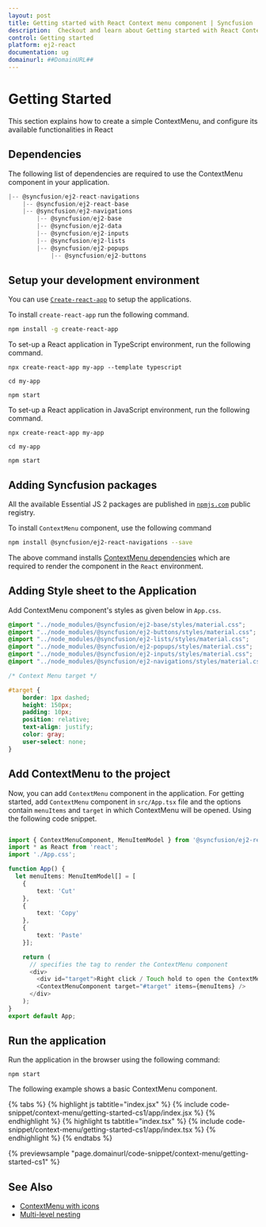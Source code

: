 ```yaml
---
layout: post
title: Getting started with React Context menu component | Syncfusion
description:  Checkout and learn about Getting started with React Context menu component of Syncfusion Essential JS 2 and more details.
control: Getting started 
platform: ej2-react
documentation: ug
domainurl: ##DomainURL##
---
```

# Getting Started

This section explains how to create a simple ContextMenu, and configure its available functionalities in React

## Dependencies

The following list of dependencies are required to use the ContextMenu component in your application.

```javascript
|-- @syncfusion/ej2-react-navigations
    |-- @syncfusion/ej2-react-base
    |-- @syncfusion/ej2-navigations
        |-- @syncfusion/ej2-base
        |-- @syncfusion/ej2-data
        |-- @syncfusion/ej2-inputs
        |-- @syncfusion/ej2-lists
        |-- @syncfusion/ej2-popups
            |-- @syncfusion/ej2-buttons
```

## Setup your development environment

You can use [`Create-react-app`](https://github.com/facebook/create-react-app) to setup the applications.

To install `create-react-app` run the following command.

```bash
npm install -g create-react-app
```

To set-up a React application in TypeScript environment, run the following command.

<div class='tsx'>

```
npx create-react-app my-app --template typescript

cd my-app

npm start

```

To set-up a React application in JavaScript environment, run the following command.

<div class='tsx'>

```
npx create-react-app my-app

cd my-app

npm start

```

## Adding Syncfusion packages

All the available Essential JS 2 packages are published in [`npmjs.com`](https://www.npmjs.com/~syncfusionorg) public registry.

To install `ContextMenu` component, use the following command

```bash
npm install @syncfusion/ej2-react-navigations --save
```

The above command installs [ContextMenu dependencies](./getting-started#dependencies) which are required to render the component in the `React` environment.

## Adding Style sheet to the Application

Add ContextMenu component's styles as given below in `App.css`.

```css
@import "../node_modules/@syncfusion/ej2-base/styles/material.css";
@import "../node_modules/@syncfusion/ej2-buttons/styles/material.css";
@import "../node_modules/@syncfusion/ej2-lists/styles/material.css";
@import "../node_modules/@syncfusion/ej2-popups/styles/material.css";
@import "../node_modules/@syncfusion/ej2-inputs/styles/material.css";
@import "../node_modules/@syncfusion/ej2-navigations/styles/material.css";

/* Context Menu target */

#target {
    border: 1px dashed;
    height: 150px;
    padding: 10px;
    position: relative;
    text-align: justify;
    color: gray;
    user-select: none;
}

```

## Add ContextMenu to the project

Now, you can add `ContextMenu` component in the application. For getting started, add `ContextMenu` component in `src/App.tsx` file and the options contain `menuItems` and `target` in which ContextMenu will be opened. Using the following code snippet.



```ts

import { ContextMenuComponent, MenuItemModel } from '@syncfusion/ej2-react-navigations';
import * as React from 'react';
import './App.css';

function App() {
  let menuItems: MenuItemModel[] = [
    {
        text: 'Cut'
    },
    {
        text: 'Copy'
    },
    {
        text: 'Paste'
    }];

    return (
      // specifies the tag to render the ContextMenu component
      <div>
        <div id="target">Right click / Touch hold to open the ContextMenu</div>
        <ContextMenuComponent target="#target" items={menuItems} />
      </div>
    );
}
export default App;  
```

## Run the application

Run the application in the browser using the following command:

```
npm start
```

The following example shows a basic ContextMenu component.

{% tabs %}
{% highlight js tabtitle="index.jsx" %}
{% include code-snippet/context-menu/getting-started-cs1/app/index.jsx %}
{% endhighlight %}
{% highlight ts tabtitle="index.tsx" %}
{% include code-snippet/context-menu/getting-started-cs1/app/index.tsx %}
{% endhighlight %}
{% endtabs %}

 {% previewsample "page.domainurl/code-snippet/context-menu/getting-started-cs1" %}

## See Also

* [ContextMenu with icons](./icons-and-navigation#icons)
* [Multi-level nesting](./template#multilevel-nesting)